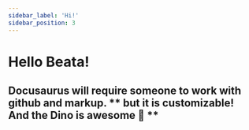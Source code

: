 ```yaml
---
sidebar_label: 'Hi!'
sidebar_position: 3
---
```


# Hello Beata! 

## Docusaurus will require someone to work with github and markup. ** but it is customizable! And the Dino is awesome 🦖 **

